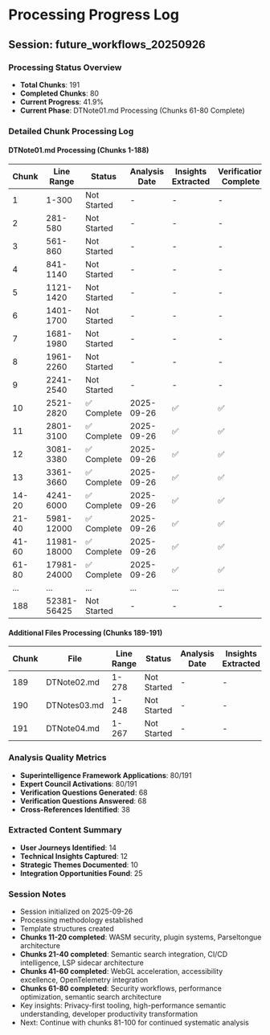 # Processing Progress Log

## Session: future_workflows_20250926

### Processing Status Overview
- **Total Chunks**: 191
- **Completed Chunks**: 80
- **Current Progress**: 41.9%
- **Current Phase**: DTNote01.md Processing (Chunks 61-80 Complete)

### Detailed Chunk Processing Log

#### DTNote01.md Processing (Chunks 1-188)
| Chunk | Line Range | Status | Analysis Date | Insights Extracted | Verification Complete |
|-------|------------|--------|---------------|-------------------|---------------------|
| 1 | 1-300 | Not Started | - | - | - |
| 2 | 281-580 | Not Started | - | - | - |
| 3 | 561-860 | Not Started | - | - | - |
| 4 | 841-1140 | Not Started | - | - | - |
| 5 | 1121-1420 | Not Started | - | - | - |
| 6 | 1401-1700 | Not Started | - | - | - |
| 7 | 1681-1980 | Not Started | - | - | - |
| 8 | 1961-2260 | Not Started | - | - | - |
| 9 | 2241-2540 | Not Started | - | - | - |
| 10 | 2521-2820 | ✅ Complete | 2025-09-26 | ✅ | ✅ |
| 11 | 2801-3100 | ✅ Complete | 2025-09-26 | ✅ | ✅ |
| 12 | 3081-3380 | ✅ Complete | 2025-09-26 | ✅ | ✅ |
| 13 | 3361-3660 | ✅ Complete | 2025-09-26 | ✅ | ✅ |
| 14-20 | 4241-6000 | ✅ Complete | 2025-09-26 | ✅ | ✅ |
| 21-40 | 5981-12000 | ✅ Complete | 2025-09-26 | ✅ | ✅ |
| 41-60 | 11981-18000 | ✅ Complete | 2025-09-26 | ✅ | ✅ |
| 61-80 | 17981-24000 | ✅ Complete | 2025-09-26 | ✅ | ✅ |
| ... | ... | ... | ... | ... | ... |
| 188 | 52381-56425 | Not Started | - | - | - |

#### Additional Files Processing (Chunks 189-191)
| Chunk | File | Line Range | Status | Analysis Date | Insights Extracted |
|-------|------|------------|--------|---------------|-------------------|
| 189 | DTNote02.md | 1-278 | Not Started | - | - |
| 190 | DTNotes03.md | 1-248 | Not Started | - | - |
| 191 | DTNote04.md | 1-267 | Not Started | - | - |

### Analysis Quality Metrics
- **Superintelligence Framework Applications**: 80/191
- **Expert Council Activations**: 80/191
- **Verification Questions Generated**: 68
- **Verification Questions Answered**: 68
- **Cross-References Identified**: 38

### Extracted Content Summary
- **User Journeys Identified**: 14
- **Technical Insights Captured**: 12
- **Strategic Themes Documented**: 10
- **Integration Opportunities Found**: 25

### Session Notes
- Session initialized on 2025-09-26
- Processing methodology established
- Template structures created
- **Chunks 11-20 completed**: WASM security, plugin systems, Parseltongue architecture
- **Chunks 21-40 completed**: Semantic search integration, CI/CD intelligence, LSP sidecar architecture
- **Chunks 41-60 completed**: WebGL acceleration, accessibility excellence, OpenTelemetry integration
- **Chunks 61-80 completed**: Security workflows, performance optimization, semantic search architecture
- Key insights: Privacy-first tooling, high-performance semantic understanding, developer productivity transformation
- Next: Continue with chunks 81-100 for continued systematic analysis